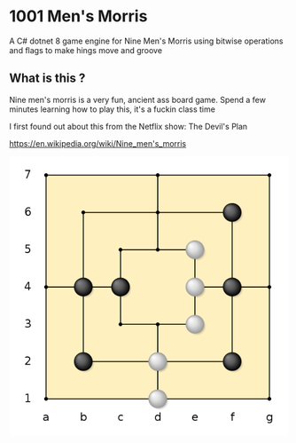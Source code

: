 # 1001 Men's Morris

A C# dotnet 8 game engine for Nine Men's Morris using bitwise operations and flags to make hings move and groove 


## What is this ?

Nine men's morris is a very fun, ancient ass board game. 
Spend a few minutes learning how to play this, it's a fuckin class time

I first found out about this from the Netflix show: The Devil's Plan

https://en.wikipedia.org/wiki/Nine_men's_morris

![Board](resources/board.png)